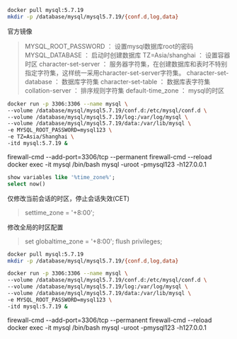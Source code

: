 ```bash
docker pull mysql:5.7.19
mkdir -p /database/mysql/mysql5.7.19/{conf.d,log,data}
```
官方镜像
> MYSQL_ROOT_PASSWORD ： 设置mysql数据库root的密码
> MYSQL_DATABASE ： 启动时创建数据库
> TZ=Asia/shanghai ： 设置容器时区
> character-set-server ： 服务器字符集，在创建数据库和表时不特别指定字符集，这样统一采用character-set-server字符集。
>     character-set-database ： 数据库字符集
>     character-set-table ： 数据库表字符集
> collation-server ： 排序规则字符集
> default-time_zone ： mysql的时区


```bash
docker run -p 3306:3306 --name mysql \
--volume /database/mysql/mysql5.7.19/conf.d:/etc/mysql/conf.d \
--volume /database/mysql/mysql5.7.19/log:/var/log/mysql \
--volume /database/mysql/mysql5.7.19/data:/var/lib/mysql \
-e MYSQL_ROOT_PASSWORD=mysql123 \
-e TZ=Asia/Shanghai \
-itd mysql:5.7.19 &
```

firewall-cmd --add-port=3306/tcp --permanent
firewall-cmd --reload
docker exec -it mysql /bin/bash
mysql -uroot -pmysql123 -h127.0.0.1

```sql
show variables like '%time_zone%';
select now()
```

仅修改当前会话的时区，停止会话失效(CET)

> settime_zone = '+8:00';

修改全局的时区配置

> set globaltime_zone = '+8:00';
> flush privileges;







```bash
docker pull mysql:5.7.19
mkdir -p /database/mysql/mysql5.7.19/{conf.d,log,data}
```


```bash
docker run -p 3306:3306 --name mysql \
--volume /database/mysql/mysql5.7.19/conf.d:/etc/mysql/conf.d \
--volume /database/mysql/mysql5.7.19/log:/var/log/mysql \
--volume /database/mysql/mysql5.7.19/data:/var/lib/mysql \
-e MYSQL_ROOT_PASSWORD=mysql123 \
-itd mysql:5.7.19 &

```

firewall-cmd --add-port=3306/tcp --permanent
firewall-cmd --reload
docker exec -it mysql /bin/bash
mysql -uroot -pmysql123 -h127.0.0.1
